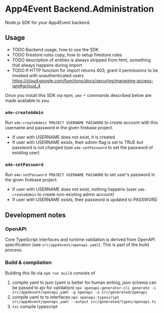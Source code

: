 # App4Event Backend.Administration

Node.js SDK for your App4Event backend.

## Usage

- TODO Backend usage, how to use the SDK
- TODO firestore rules copy, how to setup firestore rules
- TODO description of entities is always stripped from html, something that always happens during import
- TODO If HTTP function for import returns 403, grant it permissions to be invoked with unauthenticated users https://cloud.google.com/functions/docs/securing/managing-access-iam#gcloud_4

Once you install this SDK via npm, `a4e-*` commands described below are made available to you.

### `a4e-createAdmin`

Run `a4e-createAdmin PROJECT USERNAME PASSWORD` to create account with this username and password in the given firebase project.

- If user with USERNAME does not exist, it is created
- If user with USERNAME exists, their admin flag is set to TRUE but password is not changed (use `a4e-setPassword` to set the password of existing user)

### `a4e-setPassword`

Run `a4e-setPassword PROJECT USERNAME PASSWORD` to set user's password in the given firebase project.

- If user with USERNAME does not exist, nothing happens (user `a4e-createAdmin` to create non-existing admin account)
- If user with USERNAME exists, their password is updated to PASSWORD

## Development notes

### OpenAPI

Core TypeScript interfaces and runtime validation is derived from OpenAPI specification (see `src/app4event/openapi.yaml`). This is part of the build process.

### Build & compilation

Building this lib via `npm run build` consists of
1. compile yaml to json (yaml is better for human writing, json schema can be passed to ajv for validation)
`npx openapi-generator-cli generate -i src/app4event/openapi.yaml -g openapi -o src/generated/openapi`
2. compile yaml to ts interfaces
`npx openapi-typescript src/app4event/openapi.yaml --output src/generated/types/openapi.ts`
3. `tsc` compile typescript
